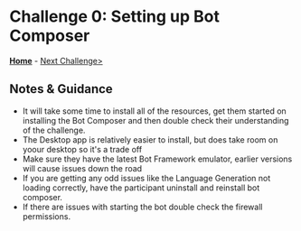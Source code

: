 # Challenge 0: Setting up Bot Composer

**[Home](./Readme.md)** - [Next Challenge>](./Solution-1.md)

## Notes & Guidance
- It will take some time to install all of the resources, get them started on installing the Bot Composer and then double check their understanding of the challenge.
- The Desktop app is relatively easier to install, but does take room on yoour desktop so it's a trade off
- Make sure they have the latest Bot Framework emulator, earlier versions will cause issues down the road
- If you are getting any odd issues like the Language Generation not loading correctly, have the participant uninstall and reinstall bot composer.
- If there are issues with starting the bot double check the firewall permissions.
